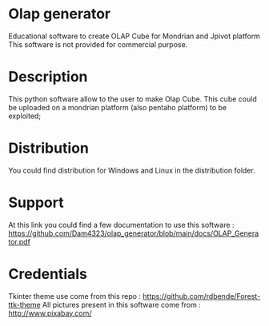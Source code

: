 # Olap generator
Educational software to create OLAP Cube for Mondrian and Jpivot platform
This software is not provided for commercial purpose.

# Description
This python software allow to the user to make Olap Cube.
This cube could be uploaded on a mondrian platform (also pentaho platform) to be exploited;

# Distribution
You could find distribution for Windows and Linux in the distribution folder.

# Support
At this link you could find a few documentation to use this software : https://github.com/Dam4323/olap_generator/blob/main/docs/OLAP_Generator.pdf

# Credentials
Tkinter theme use come from this repo : https://github.com/rdbende/Forest-ttk-theme 
All pictures present in this software come from : http://www.pixabay.com/
